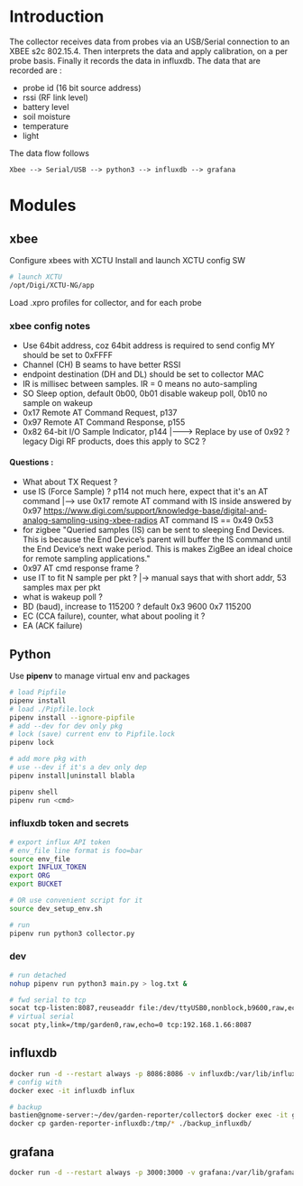 # Introduction
The collector receives data from probes via an USB/Serial connection to an XBEE s2c 802.15.4.
Then interprets the data and apply calibration, on a per probe basis.
Finally it records the data in influxdb.
The data that are recorded are :
 * probe id (16 bit source address)
 * rssi (RF link level)
 * battery level
 * soil moisture
 * temperature
 * light

The data flow follows
```
Xbee --> Serial/USB --> python3 --> influxdb --> grafana
```

# Modules

## xbee
Configure xbees with XCTU
Install and launch XCTU config SW
```bash
# launch XCTU
/opt/Digi/XCTU-NG/app
```
Load .xpro profiles for collector, and for each probe

### xbee config notes
 * Use 64bit address, coz 64bit address is required to send config
   MY should be set to 0xFFFF
 * Channel (CH) B seams to have better RSSI
 * endpoint destination (DH and DL) should be set to collector MAC
 * IR is millisec between samples. IR = 0 means no auto-sampling
 * SO Sleep option, default 0b00, 0b01 disable wakeup poll, 0b10 no sample on wakeup
 * 0x17 Remote AT Command Request, p137
 * 0x97 Remote AT Command Response, p155
 * 0x82 64-bit I/O Sample Indicator, p144
   |---> Replace by use of 0x92 ?
         legacy Digi RF products, does this apply to SC2 ?

#### Questions :
 * What about TX Request ?
 * use IS (Force Sample) ?
   p114 not much here, expect that it's an AT command
   |--> use 0x17 remote AT command with IS inside
        answered by 0x97
        https://www.digi.com/support/knowledge-base/digital-and-analog-sampling-using-xbee-radios
        AT command IS == 0x49 0x53
 * for zigbee
   "Queried samples (IS) can be sent to sleeping End Devices. This is because the End Device’s 
   parent will buffer the IS command until the End Device’s next wake period. This is makes ZigBee 
   an ideal choice for remote sampling applications."
 * 0x97 AT cmd response frame ?
 * use IT to fit N sample per pkt ?
   |-> manual says that with short addr, 53 samples max per pkt
 * what is wakeup poll ?
 * BD (baud), increase to 115200 ?
   default 0x3 9600
   0x7 115200
 * EC (CCA failure), counter, what about pooling it ?
 * EA (ACK failure)

## Python
Use **pipenv** to manage virtual env and packages
```bash
# load Pipfile
pipenv install
# load ./Pipfile.lock
pipenv install --ignore-pipfile
# add --dev for dev only pkg
# lock (save) current env to Pipfile.lock
pipenv lock

# add more pkg with
# use --dev if it's a dev only dep
pipenv install|uninstall blabla

pipenv shell
pipenv run <cmd>
```

### influxdb token and secrets
```bash
# export influx API token
# env_file line format is foo=bar
source env_file
export INFLUX_TOKEN
export ORG
export BUCKET

# OR use convenient script for it
source dev_setup_env.sh

# run
pipenv run python3 collector.py
```

### dev
```bash
# run detached
nohup pipenv run python3 main.py > log.txt &

# fwd serial to tcp
socat tcp-listen:8087,reuseaddr file:/dev/ttyUSB0,nonblock,b9600,raw,echo=0 
# virtual serial
socat pty,link=/tmp/garden0,raw,echo=0 tcp:192.168.1.66:8087
```

## influxdb
```bash
docker run -d --restart always -p 8086:8086 -v influxdb:/var/lib/influxdb --name garden-reporter-influxdb influxdb
# config with
docker exec -it influxdb influx

# backup
bastien@gnome-server:~/dev/garden-reporter/collector$ docker exec -it garden-reporter-influxdb bash -c "influx backup -b gr-bucket -t $INFLUX_TOKEN /tmp/$(date +%y_%m_%d-%H_%M_%S)"
docker cp garden-reporter-influxdb:/tmp/* ./backup_influxdb/

```

## grafana
```bash
docker run -d --restart always -p 3000:3000 -v grafana:/var/lib/grafana --name garden-reporter-grafana grafana/grafana
```



